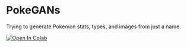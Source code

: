 # PokeGANs
Trying to generate Pokemon stats, types, and images from just a name. 


[![Open In Colab](https://colab.research.google.com/assets/colab-badge.svg)](https://colab.research.google.com/drive/1AylKxMyQXHkeSqOsvGaMS0CDKcJJj_fP?usp=sharing) 

